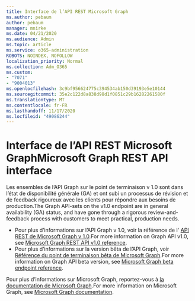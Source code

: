 ```yaml
---
title: Interface de l’API REST Microsoft Graph
ms.author: pebaum
author: pebaum
manager: mnirke
ms.date: 04/21/2020
ms.audience: Admin
ms.topic: article
ms.service: o365-administration
ROBOTS: NOINDEX, NOFOLLOW
localization_priority: Normal
ms.collection: Adm_O365
ms.custom:
- "7071"
- "9004013"
ms.openlocfilehash: 3c9bf956624775c394534ab150d39193e5e10144
ms.sourcegitcommit: 35e2c122d8a838d98d1f0851c29b16282261580f
ms.translationtype: MT
ms.contentlocale: fr-FR
ms.lasthandoff: 11/17/2020
ms.locfileid: "49086244"
---
```

# <a name="microsoft-graph-rest-api-interface"></a><span data-ttu-id="9699b-102">Interface de l’API REST Microsoft Graph</span><span class="sxs-lookup"><span data-stu-id="9699b-102">Microsoft Graph REST API interface</span></span>

<span data-ttu-id="9699b-103">Les ensembles de l’API Graph sur le point de terminaison v 1.0 sont dans l’état de disponibilité générale (GA) et ont subi un processus de révision et de feedback rigoureux avec les clients pour répondre aux besoins de production.</span><span class="sxs-lookup"><span data-stu-id="9699b-103">The Graph API-sets on the v1.0 endpoint are in general availability (GA) status, and have gone through a rigorous review-and-feedback process with customers to meet practical, production needs.</span></span>

- <span data-ttu-id="9699b-104">Pour plus d’informations sur l’API Graph v 1.0, voir la référence de l' [API REST de Microsoft Graph v 1.0](https://docs.microsoft.com/graph/api/overview?toc=.%2Fref%2Ftoc.json&view=graph-rest-1.0).</span><span class="sxs-lookup"><span data-stu-id="9699b-104">For more information on Graph API v1.0, see [Microsoft Graph REST API v1.0 reference](https://docs.microsoft.com/graph/api/overview?toc=.%2Fref%2Ftoc.json&view=graph-rest-1.0).</span></span> 
- <span data-ttu-id="9699b-105">Pour plus d’informations sur la version bêta de l’API Graph, voir [Référence du point de terminaison bêta de Microsoft Graph](https://docs.microsoft.com/graph/api/overview?toc=.%2Fref%2Ftoc.json&view=graph-rest-beta).</span><span class="sxs-lookup"><span data-stu-id="9699b-105">For more information on Graph API beta version, see [Microsoft Graph beta endpoint reference](https://docs.microsoft.com/graph/api/overview?toc=.%2Fref%2Ftoc.json&view=graph-rest-beta).</span></span>

<span data-ttu-id="9699b-106">Pour plus d’informations sur Microsoft Graph, reportez-vous à [la documentation de Microsoft Graph](https://docs.microsoft.com/graph/).</span><span class="sxs-lookup"><span data-stu-id="9699b-106">For more information on Microsoft Graph, see [Microsoft Graph documentation](https://docs.microsoft.com/graph/).</span></span>


